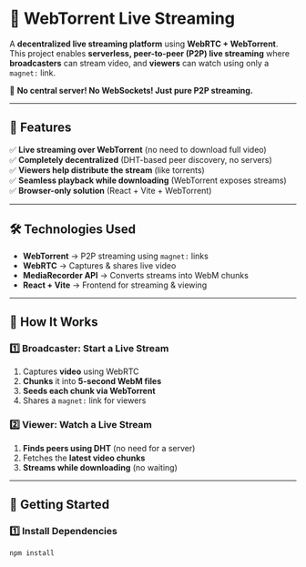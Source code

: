 # 📡 WebTorrent Live Streaming

A **decentralized live streaming platform** using **WebRTC + WebTorrent**.  
This project enables **serverless, peer-to-peer (P2P) live streaming** where **broadcasters** can stream video, and **viewers** can watch using only a `magnet:` link.  

🚀 **No central server! No WebSockets! Just pure P2P streaming.**  

---

## **🎯 Features**
✅ **Live streaming over WebTorrent** (no need to download full video)  
✅ **Completely decentralized** (DHT-based peer discovery, no servers)  
✅ **Viewers help distribute the stream** (like torrents)  
✅ **Seamless playback while downloading** (WebTorrent exposes streams)  
✅ **Browser-only solution** (React + Vite + WebTorrent)  

---

## **🛠️ Technologies Used**
- **WebTorrent** → P2P streaming using `magnet:` links  
- **WebRTC** → Captures & shares live video  
- **MediaRecorder API** → Converts streams into WebM chunks  
- **React + Vite** → Frontend for streaming & viewing  

---

## **📌 How It Works**
### **1️⃣ Broadcaster: Start a Live Stream**
1. Captures **video** using WebRTC  
2. **Chunks** it into **5-second WebM files**  
3. **Seeds each chunk via WebTorrent**  
4. Shares a `magnet:` link for viewers  

### **2️⃣ Viewer: Watch a Live Stream**
1. **Finds peers using DHT** (no need for a server)  
2. Fetches the **latest video chunks**  
3. **Streams while downloading** (no waiting)  

---

## **🚀 Getting Started**
### **1️⃣ Install Dependencies**
```sh
npm install
